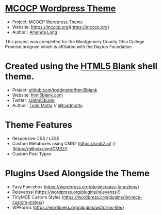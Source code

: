 # [MCOCP Wordpress Theme](https://mcocp.org)

* Project: [MCOCP Wordpress Theme](https://github.com/AmandaHL/MCOCP-WP-Theme)
* Website: [https://mcocp.org](https://mcocp.org)
* Author : [Amanda Long](https://designformation.co)

This project was completed for the Montgomery County Ohio College Promise program which is affiliated with the Dayton Foundation.  

# Created using the [HTML5 Blank](http://html5blank.com) shell theme.

* Project: [github.com/toddmotto/html5blank](https://github.com/toddmotto/html5blank)
* Website: [html5blank.com](http://html5blank.com)
* Twitter: [@html5blank](http://twitter.com/html5blank)
* Author : [Todd Motto](http://toddmotto.com) // [@toddmotto](http://twitter.com/toddmotto)

# Theme Features

* Responsive CSS / LESS
* Custom Metaboxes using CMB2 (https://cmb2.io) // (https://github.com/CMB2/)
* Custom Post Types

# Plugins Used Alongside the Theme

* Easy Fancybox (https://wordpress.org/plugins/easy-fancybox/)
* Relevanssi (https://wordpress.org/plugins/relevanssi/)
* TinyMCE Custom Styles (https://wordpress.org/plugins/tinymce-custom-styles/)
* WPForms (https://wordpress.org/plugins/wpforms-lite/)
